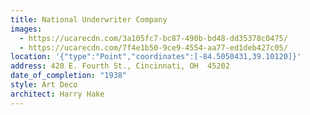 ```yaml
---
title: National Underwriter Company
images:
  - https://ucarecdn.com/3a105fc7-bc87-490b-bd48-dd35378c0475/
  - https://ucarecdn.com/7f4e1b50-9ce9-4554-aa77-ed1deb427c05/
location: '{"type":"Point","coordinates":[-84.5050431,39.10120]}'
address: 420 E. Fourth St., Cincinnati, OH  45202
date_of_completion: "1938"
style: Art Deco
architect: Harry Hake
---
```

